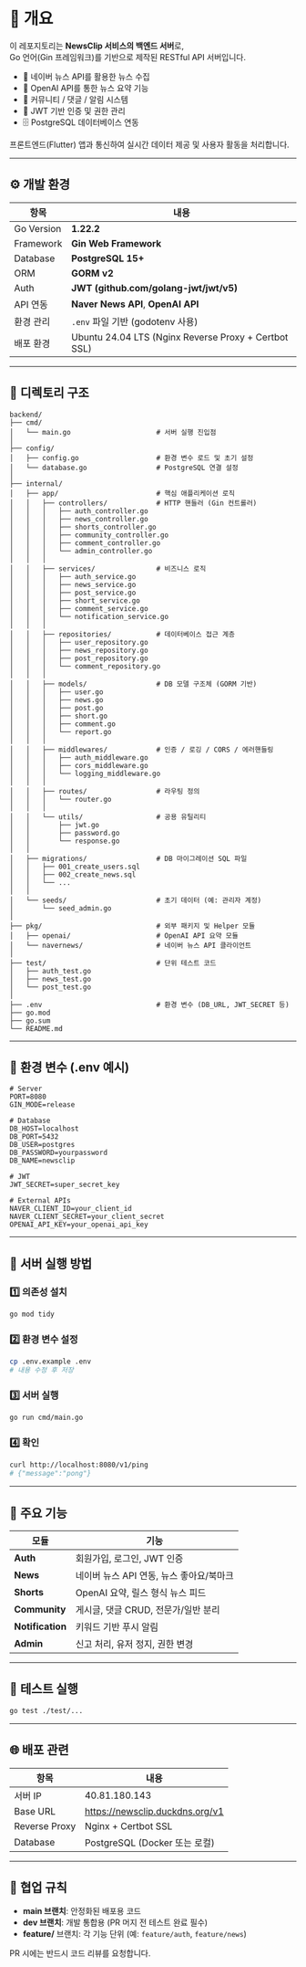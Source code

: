 # 🚀 개요
이 레포지토리는 **NewsClip 서비스의 백엔드 서버**로,  
Go 언어(Gin 프레임워크)를 기반으로 제작된 RESTful API 서버입니다.  

- 📰 네이버 뉴스 API를 활용한 뉴스 수집  
- 🤖 OpenAI API를 통한 뉴스 요약 기능  
- 💬 커뮤니티 / 댓글 / 알림 시스템  
- 🔐 JWT 기반 인증 및 권한 관리  
- 🗄 PostgreSQL 데이터베이스 연동  

프론트엔드(Flutter) 앱과 통신하여 실시간 데이터 제공 및 사용자 활동을 처리합니다.

---

## ⚙️ 개발 환경

| 항목 | 내용 |
|------|------|
| Go Version | **1.22.2** |
| Framework | **Gin Web Framework** |
| Database | **PostgreSQL 15+** |
| ORM | **GORM v2** |
| Auth | **JWT (github.com/golang-jwt/jwt/v5)** |
| API 연동 | **Naver News API**, **OpenAI API** |
| 환경 관리 | `.env` 파일 기반 (godotenv 사용) |
| 배포 환경 | Ubuntu 24.04 LTS (Nginx Reverse Proxy + Certbot SSL) |

---

## 📂 디렉토리 구조

```
backend/
├── cmd/
│   └── main.go                     # 서버 실행 진입점
│
├── config/
│   ├── config.go                   # 환경 변수 로드 및 초기 설정
│   └── database.go                 # PostgreSQL 연결 설정
│
├── internal/
│   ├── app/                        # 핵심 애플리케이션 로직
│   │   ├── controllers/            # HTTP 핸들러 (Gin 컨트롤러)
│   │   │   ├── auth_controller.go
│   │   │   ├── news_controller.go
│   │   │   ├── shorts_controller.go
│   │   │   ├── community_controller.go
│   │   │   ├── comment_controller.go
│   │   │   └── admin_controller.go
│   │   │
│   │   ├── services/               # 비즈니스 로직
│   │   │   ├── auth_service.go
│   │   │   ├── news_service.go
│   │   │   ├── post_service.go
│   │   │   ├── short_service.go
│   │   │   ├── comment_service.go
│   │   │   └── notification_service.go
│   │   │
│   │   ├── repositories/           # 데이터베이스 접근 계층
│   │   │   ├── user_repository.go
│   │   │   ├── news_repository.go
│   │   │   ├── post_repository.go
│   │   │   └── comment_repository.go
│   │   │
│   │   ├── models/                 # DB 모델 구조체 (GORM 기반)
│   │   │   ├── user.go
│   │   │   ├── news.go
│   │   │   ├── post.go
│   │   │   ├── short.go
│   │   │   ├── comment.go
│   │   │   └── report.go
│   │   │
│   │   ├── middlewares/            # 인증 / 로깅 / CORS / 에러핸들링
│   │   │   ├── auth_middleware.go
│   │   │   ├── cors_middleware.go
│   │   │   └── logging_middleware.go
│   │   │
│   │   ├── routes/                 # 라우팅 정의
│   │   │   └── router.go
│   │   │
│   │   └── utils/                  # 공용 유틸리티
│   │       ├── jwt.go
│   │       ├── password.go
│   │       └── response.go
│   │
│   ├── migrations/                 # DB 마이그레이션 SQL 파일
│   │   ├── 001_create_users.sql
│   │   ├── 002_create_news.sql
│   │   └── ...
│   │
│   └── seeds/                      # 초기 데이터 (예: 관리자 계정)
│       └── seed_admin.go
│
├── pkg/                            # 외부 패키지 및 Helper 모듈
│   ├── openai/                     # OpenAI API 요약 모듈
│   └── navernews/                  # 네이버 뉴스 API 클라이언트
│
├── test/                           # 단위 테스트 코드
│   ├── auth_test.go
│   ├── news_test.go
│   └── post_test.go
│
├── .env                            # 환경 변수 (DB_URL, JWT_SECRET 등)
├── go.mod
├── go.sum
└── README.md
```

---

## 🔑 환경 변수 (.env 예시)

```env
# Server
PORT=8080
GIN_MODE=release

# Database
DB_HOST=localhost
DB_PORT=5432
DB_USER=postgres
DB_PASSWORD=yourpassword
DB_NAME=newsclip

# JWT
JWT_SECRET=super_secret_key

# External APIs
NAVER_CLIENT_ID=your_client_id
NAVER_CLIENT_SECRET=your_client_secret
OPENAI_API_KEY=your_openai_api_key
```

---

## 🧠 서버 실행 방법

### 1️⃣ 의존성 설치
```bash
go mod tidy
```

### 2️⃣ 환경 변수 설정
```bash
cp .env.example .env
# 내용 수정 후 저장
```

### 3️⃣ 서버 실행
```bash
go run cmd/main.go
```

### 4️⃣ 확인
```bash
curl http://localhost:8080/v1/ping
# {"message":"pong"}
```

---

## 🧩 주요 기능

| 모듈 | 기능 |
|------|------|
| **Auth** | 회원가입, 로그인, JWT 인증 |
| **News** | 네이버 뉴스 API 연동, 뉴스 좋아요/북마크 |
| **Shorts** | OpenAI 요약, 릴스 형식 뉴스 피드 |
| **Community** | 게시글, 댓글 CRUD, 전문가/일반 분리 |
| **Notification** | 키워드 기반 푸시 알림 |
| **Admin** | 신고 처리, 유저 정지, 권한 변경 |

---

## 🧪 테스트 실행

```bash
go test ./test/...
```

---

## 🌐 배포 관련

| 항목 | 내용 |
|------|------|
| 서버 IP | 40.81.180.143 |
| Base URL | https://newsclip.duckdns.org/v1 |
| Reverse Proxy | Nginx + Certbot SSL |
| Database | PostgreSQL (Docker 또는 로컬) |

---

## 🤝 협업 규칙

- **main 브랜치**: 안정화된 배포용 코드  
- **dev 브랜치**: 개발 통합용 (PR 머지 전 테스트 완료 필수)  
- **feature/** 브랜치: 각 기능 단위 (예: `feature/auth`, `feature/news`)  

PR 시에는 반드시 코드 리뷰를 요청합니다.
